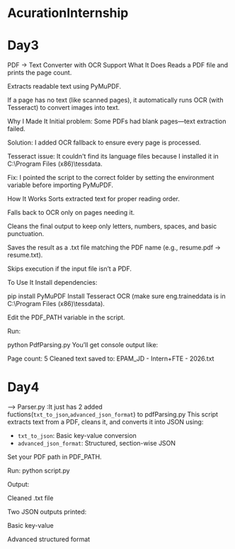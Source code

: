 # AcurationInternship
# Day3
PDF → Text Converter with OCR Support
What It Does
Reads a PDF file and prints the page count.

Extracts readable text using PyMuPDF.

If a page has no text (like scanned pages), it automatically runs OCR (with Tesseract) to convert images into text.

Why I Made It
Initial problem: Some PDFs had blank pages—text extraction failed.

Solution: I added OCR fallback to ensure every page is processed.

Tesseract issue: It couldn't find its language files because I installed it in C:\Program Files (x86)\tessdata.

Fix: I pointed the script to the correct folder by setting the environment variable before importing PyMuPDF.

 How It Works
Sorts extracted text for proper reading order.

Falls back to OCR only on pages needing it.

Cleans the final output to keep only letters, numbers, spaces, and basic punctuation.

Saves the result as a .txt file matching the PDF name (e.g., resume.pdf → resume.txt).

Skips execution if the input file isn’t a PDF.

To Use It
Install dependencies:

pip install PyMuPDF
Install Tesseract OCR (make sure eng.traineddata is in C:\Program Files (x86)\tessdata).

Edit the PDF_PATH variable in the script.

Run:

python PdfParsing.py
You’ll get console output like:

Page count: 5
 Cleaned text saved to: EPAM_JD - Intern+FTE - 2026.txt





# Day4
--> Parser.py :It just has 2 added  fuctions(`txt_to_json`,`advanced_json_format`) to pdfParsing.py
This script extracts text from a PDF, cleans it, and converts it into JSON using:
- `txt_to_json`: Basic key-value conversion
- `advanced_json_format`: Structured, section-wise JSON

Set your PDF path in PDF_PATH.

Run:
python script.py


Output:

Cleaned .txt file

Two JSON outputs printed:

Basic key-value

Advanced structured format

















